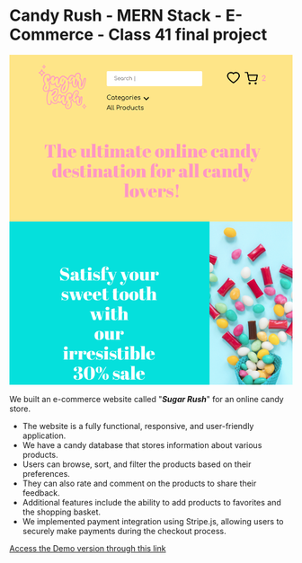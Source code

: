 # Candy Rush - MERN Stack - E-Commerce - Class 41 final project

![Image Description](CandyRush.png)

We built an e-commerce website called "***Sugar Rush***" for an online candy store.

- The website is a fully functional, responsive, and user-friendly application.
- We have a candy database that stores information about various products.
- Users can browse, sort, and filter the products based on their preferences.
- They can also rate and comment on the products to share their feedback.
- Additional features include the ability to add products to favorites and the shopping basket.
- We implemented payment integration using Stripe.js, allowing users to securely make payments during the checkout process.

[Access the Demo version through this link](https://c41-team-one.herokuapp.com/)
